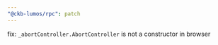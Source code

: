 ```yaml
---
"@ckb-lumos/rpc": patch
---
```


fix: `_abortController.AbortController` is not a constructor in browser
